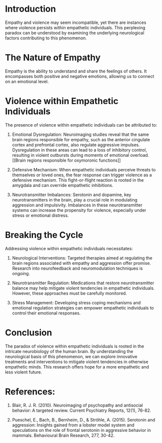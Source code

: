 # Introduction

Empathy and violence may seem incompatible, yet there are instances where violence persists within empathetic individuals. This perplexing paradox can be understood by examining the underlying neurological factors contributing to this phenomenon.

# The Nature of Empathy

Empathy is the ability to understand and share the feelings of others. It encompasses both positive and negative emotions, allowing us to connect on an emotional level.

# Violence within Empathetic Individuals

The presence of violence within empathetic individuals can be attributed to:

1. Emotional Dysregulation: Neuroimaging studies reveal that the same brain regions responsible for empathy, such as the anterior cingulate cortex and prefrontal cortex, also regulate aggressive impulses. Dysregulation in these areas can lead to a loss of inhibitory control, resulting in violent outbursts during moments of emotional overload.
   [[Brain regions responsible for oxymoronic functions]]

2. Defensive Mechanism: When empathetic individuals perceive threats to themselves or loved ones, the fear response can trigger violence as a defensive mechanism. This fight-or-flight reaction is rooted in the amygdala and can override empathetic inhibitions.

3. Neurotransmitter Imbalances: Serotonin and dopamine, key neurotransmitters in the brain, play a crucial role in modulating aggression and impulsivity. Imbalances in these neurotransmitter systems can increase the propensity for violence, especially under stress or emotional distress.

# Breaking the Cycle

Addressing violence within empathetic individuals necessitates:

1. Neurological Interventions: Targeted therapies aimed at regulating the brain regions associated with empathy and aggression offer promise. Research into neurofeedback and neuromodulation techniques is ongoing.

2. Neurotransmitter Regulation: Medications that restore neurotransmitter balance may help mitigate violent tendencies in empathetic individuals. However, these approaches must be carefully monitored.

3. Stress Management: Developing stress coping mechanisms and emotional regulation strategies can empower empathetic individuals to control their emotional responses.

# Conclusion

The paradox of violence within empathetic individuals is rooted in the intricate neurobiology of the human brain. By understanding the neurological basis of this phenomenon, we can explore innovative treatments and interventions to mitigate violent tendencies in otherwise empathetic minds. This research offers hope for a more empathetic and less violent future.

# References:

1. Blair, R. J. R. (2010). Neuroimaging of psychopathy and antisocial behavior: A targeted review. Current Psychiatry Reports, 12(1), 76-82.

2. Pueschel, E., Bach, B., Bernheim, D., & Ströhle, A. (2015). Serotonin and aggression: Insights gained from a lobster model system and speculations on the role of frontal serotonin in aggressive behavior in mammals. Behavioural Brain Research, 277, 30-42.